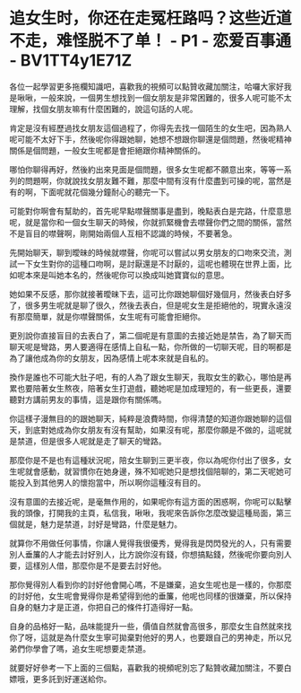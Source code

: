 # 追女生时，你还在走冤枉路吗？这些近道不走，难怪脱不了单！ - P1 - 恋爱百事通 - BV1TT4y1E71Z

各位一起學習更多拖欄知識吧，喜歡我的視頻可以點贊收藏加關注，哈囉大家好我是啾啾，一般來說，一個男生想找到一個女朋友是非常困難的，很多人呢可能不太理解，找個女朋友嘛有什麼困難的，說這句話的人呢。

肯定是沒有經歷過找女朋友這個過程了，你得先去找一個陌生的女生吧，因為熟人呢可能不太好下手，然後呢你得跟她聊，她想不想跟你聊還是個問題，然後呢精神關係是個問題，一般女生呢都是會拒絕跟你精神關係的。

哪怕你聊得再好，然後約出來見面是個問題，很多女生呢都不願意出來，等等一系列的問題啊，你就說找女朋友難不難，那麼中間有沒有什麼盡到可操的呢，當然是有的啊，下面呢就花個幾分鐘耐心的聽完一下。

可能對你啊會有幫助的，首先呢早點噤聲關事是盡到，晚點表白是完路，什麼意思呢，就是當你和一個女生聊天的時候，你就抓緊機會去噤聲你們之間的關係，當然不是盲目的噤聲啊，剛開始兩個人互相不認識的時候，不要著急。

先開始聊天，聊到曖昧的時候就噤聲，你呢可以嘗試以男女朋友的口吻來交流，測試一下女生對你的這種口吻啊，是討厭還是不討厭的，這呢也體現在世界上面，比如呢本來是叫她本名的，然後呢你可以換成叫她寶寶似的意思。

她如果不反感，那你就接著曖昧下去，這可比你跟她聊個好幾個月，然後表白好多了，很多男生呢就是聊了很久，然後去表白，但是呢女生是拒絕他的，現實永遠沒有那麼簡單，就是你噤聲關係，女生呢有可能會拒絕你。

更別說你直接盲目的去表白了，第二個呢是有意圖的去接近她是禁告，為了聊天而聊天呢是彎路，男人要適得在感情上自私一點，你所做的一切聊天呢，目的啊都是為了讓他成為你的女朋友，因為感情上呢本來就是自私的。

換作是誰也不可能大肚子吧，有的人為了跟女生聊天，我取女生的歡心，哪怕是再累也要陪著女生熬夜，陪著女生打遊戲，聽她呢是加成理短的，有一些更長，還要聽對方講前男友的事情，這是跟你有關係嗎。

你這樣子漫無目的的跟她聊天，純粹是浪費時間，你得清楚的知道你跟她聊的這個天，到底對她成為你女朋友有沒有幫助，如果沒有呢，那麼你願是不做的，這呢就是禁道，但是很多人呢就是走了聊天的彎路。

那麼你是不是也有這種狀況呢，陪女生聊到三更半夜，你以為呢你付出了很多，女生呢就會感動，就習慣你在她身邊，殊不知呢她只是想找個陪聊的，第二天呢她可能投入到其他男人的懷抱當中，所以啊你這種沒有目的。

沒有意圖的去接近呢，是毫無作用的，如果呢你有這方面的困惑啊，你呢可以點擊我的頭像，打開我的主頁，私信我，啾啾，我呢來告訴你怎麼改變這種局面，第三個就是，魅力是禁道，討好是彎路，什麼是魅力。

就算你不用做任何事情，你讓人覺得我很優秀，覺得我是閃閃發光的人，只有需要別人垂簾的人才能去討好別人，比方說你沒有錢，你想搞點錢，然後呢你要向別人要，這樣別人借，那麼你是不是要去討好他。

那你覺得別人看到你的討好他會開心嗎，不是嫌棄，追女生呢也是一樣的，你那麼的討好他，女生呢會覺得你是希望得到他的垂簾，他呢也同樣的很嫌棄，所以保持自身的魅力才是正道，你把自己的條件打造得好一點。

自身的品格好一點，品味能提升一些，價值自然就會高很多，那麼女生自然就來找你了呀，這就是為什麼女生寧可拋棄對他好的男人，也要跟自己的男神走，所以兄弟們你學會了嗎，追女生呢想要走禁道。

就要好好參考一下上面的三個點，喜歡我的視頻呢別忘了點贊收藏加關注，不要白嫖哦，更多託到好運送給你。